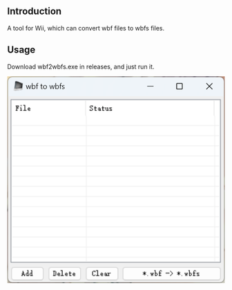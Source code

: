 ## Introduction
A tool for Wii, which can convert wbf files to wbfs files.

## Usage
Download wbf2wbfs.exe in releases, and just run it.

![](images/main_form.png)